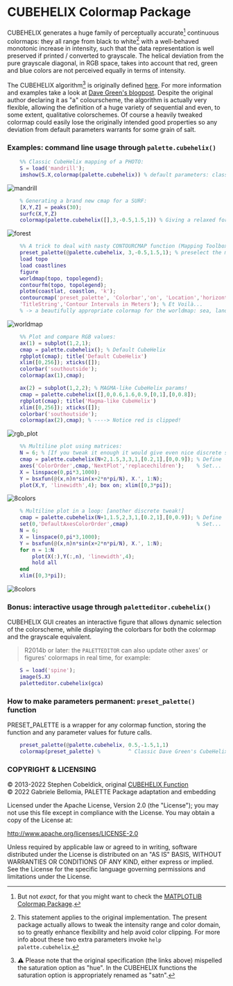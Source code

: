 CUBEHELIX Colormap Package
==========================

CUBEHELIX generates a huge family of perceptually accurate[^1] continuous colormaps: they all range from black to white[^2] with a well-behaved monotonic increase in intensity, such that the data representation is well preserved if printed / converted to grayscale. The helical deviation from the pure grayscale diagonal, in RGB space, takes into account that red, green and blue colors are not perceived equally in terms of intensity.

[^1]: But not _exact_, for that you might want to check the [MATPLOTLIB Colormap Package](../matplotlib/).

[^2]: This statement applies to the original implementation. The present package actually allows to tweak the intensity range and color domain, so to greatly enhance flexibility and help avoid color clipping. For more info about these two extra parameters invoke `help palette.cubehelix`.

The CUBEHELIX algorithm[^3] is originally defined [here](http://astron-soc.in/bulletin/11June/289392011.pdf). For more information and examples take a look at [Dave Green's blogpost](http://www.mrao.cam.ac.uk/~dag/CUBEHELIX/). Despite the original author declaring it as "a" colourscheme, the algorithm is actually very flexible, allowing the definition of a huge variety of sequential and even, to some extent, qualitative colorschemes. Of course a heavily tweaked colormap could easily lose the originally intended good properties so any deviation from default parameters warrants for some grain of salt.

[^3]: ⚠ Please note that the original specification (the links above) mispelled the saturation option as "hue". In the CUBEHELIX functions the saturation option is appropriately renamed as "satn".

### Examples: command line usage through `palette.cubehelix()` ###

```matlab
    %% Classic CubeHelix mapping of a PHOTO:
    S = load('mandrill');
    imshow(S.X,colormap(palette.cubehelix)) % default parameters: classic look!
```
![mandrill](resources/mandrill_cubehelix.png)
```matlab
    % Generating a brand new cmap for a SURF:
    [X,Y,Z] = peaks(30);
    surfc(X,Y,Z)
    colormap(palette.cubehelix([],3,-0.5,1.5,1)) % Giving a relaxed forest-green vibe
```
![forest](resources/forest_helix.png)
```matlab
    %% A trick to deal with nasty CONTOURCMAP function (Mapping Toolbox):
    preset_palette(@palette.cubehelix, 3,-0.5,1.5,1); % preselect the map.
    load topo
    load coastlines
    figure
    worldmap(topo, topolegend);
    contourfm(topo, topolegend);
    plotm(coastlat, coastlon, 'k'); 
    contourcmap('preset_palette', 'Colorbar','on', 'Location','horizontal',...
    'TitleString','Contour Intervals in Meters'); % Et Voilà...
    % -> a beautifully appropriate colormap for the worldmap: sea, land, snow!
```
![worldmap](resources/worldmap_helix.svg)
```matlab
    %% Plot and compare RGB values:
    ax(1) = subplot(1,2,1); 
    cmap = palette.cubehelix(); % Default CubeHelix
    rgbplot(cmap); title('Default CubeHelix')
    xlim([0,256]); xticks([]);
    colorbar('southoutside');
    colormap(ax(1),cmap); 

    ax(2) = subplot(1,2,2); % MAGMA-like CubeHelix params!
    cmap = palette.cubehelix([],0,0.6,1.6,0.9,[0,1],[0,0.8]);
    rgbplot(cmap); title('Magma-like CubeHelix')
    xlim([0,256]); xticks([]);
    colorbar('southoutside');
    colormap(ax(2),cmap); % ----> Notice red is clipped!
```
![rgb_plot](resources/rgbplot.svg)
```matlab
    %% Multiline plot using matrices: 
    N = 6; % [If you tweak it enough it would give even nice discrete schemes]
    cmap = palette.cubehelix(N+2,1.5,3,3,1,[0.2,1],[0,0.9]); % Define
    axes('ColorOrder',cmap,'NextPlot','replacechildren');    % Set...
    X = linspace(0,pi*3,1000);
    Y = bsxfun(@(x,n)n*sin(x+2*n*pi/N), X.', 1:N);
    plot(X,Y, 'linewidth',4); box on; xlim([0,3*pi]);
```
![8colors](resources/colororder8.svg)
```matlab
    % Multiline plot in a loop: [another discrete tweak!]
    cmap = palette.cubehelix(N+1,1.5,2,3,1,[0.2,1],[0,0.9]); % Define
    set(0,'DefaultAxesColorOrder',cmap)                      % Set...
    N = 6;
    X = linspace(0,pi*3,1000);
    Y = bsxfun(@(x,n)n*sin(x+2*n*pi/N), X.', 1:N);
    for n = 1:N
        plot(X(:),Y(:,n), 'linewidth',4);
        hold all
    end
    xlim([0,3*pi]);
```
![8colors](resources/colororder7.svg)

### Bonus: interactive usage through `paletteditor.cubehelix()` ###

CUBEHELIX GUI creates an interactive figure that allows dynamic selection of the colorscheme, while displaying the colorbars for both the colormap and the grayscale equivalent.

> R2014b or later: the `PALETTEDITOR` can also update other axes' or figures' colormaps in real time, for example:

```matlab
    S = load('spine');
    image(S.X)
    paletteditor.cubehelix(gca)
```

### How to make parameters permanent: `preset_palette()` function ###

PRESET_PALETTE is a wrapper for any colormap function, storing the function and any parameter values for future calls.

```matlab
    preset_palette(@palette.cubehelix, 0.5,-1.5,1,1)
    colormap(preset_palette) %         ^ Classic Dave Green's CubeHelix
```

### COPYRIGHT & LICENSING ###

 © 2013-2022 Stephen Cobeldick, original [CUBEHELIX Function](https://github.com/DrosteEffect/CubeHelix)    
 © 2022 Gabriele Bellomia, PALETTE Package adaptation and embedding

 Licensed under the Apache License, Version 2.0 (the "License");
 you may not use this file except in compliance with the License.
 You may obtain a copy of the License at:

 http://www.apache.org/licenses/LICENSE-2.0

 Unless required by applicable law or agreed to in writing, software
 distributed under the License is distributed on an "AS IS" BASIS,
 WITHOUT WARRANTIES OR CONDITIONS OF ANY KIND, either express or implied.
 See the License for the specific language governing permissions and limitations under the License.